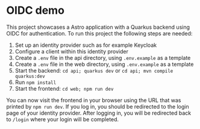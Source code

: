 # OIDC demo

This project showcases a Astro application with a Quarkus backend using OIDC for authentication.
To run this project the following steps are needed:

1. Set up an identity provider such as for example Keycloak
2. Configure a client within this identity provider
3. Create a `.env` file in the api directory, using `.env.example` as a template
4. Create a `.env` file in the web directory, using `.env.example` as a template
5. Start the backend: `cd api; quarkus dev` or `cd api; mvn compile quarkus:dev`
6. Run `npm install`
7. Start the frontend: `cd web; npm run dev`

You can now visit the frontend in your browser using the URL that was printed by `npm run dev`.
If you log in, you should be redirected to the login page of your identity provider.
After logging in, you will be redirected back to `/login` where your login will be completed.
